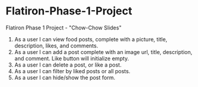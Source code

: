 # Flatiron-Phase-1-Project
Flatiron Phase 1 Project - "Chow-Chow Slides" 

1. As a user I can view food posts, complete with a picture, title, description, likes, and comments.
2. As a user I can add a post complete with an image url, title, description, and comment. Like button will initialize empty.
3. As a user I can delete a post, or like a post.
4. As a user I can filter by liked posts or all posts.
5. As a user I can hide/show the post form.
